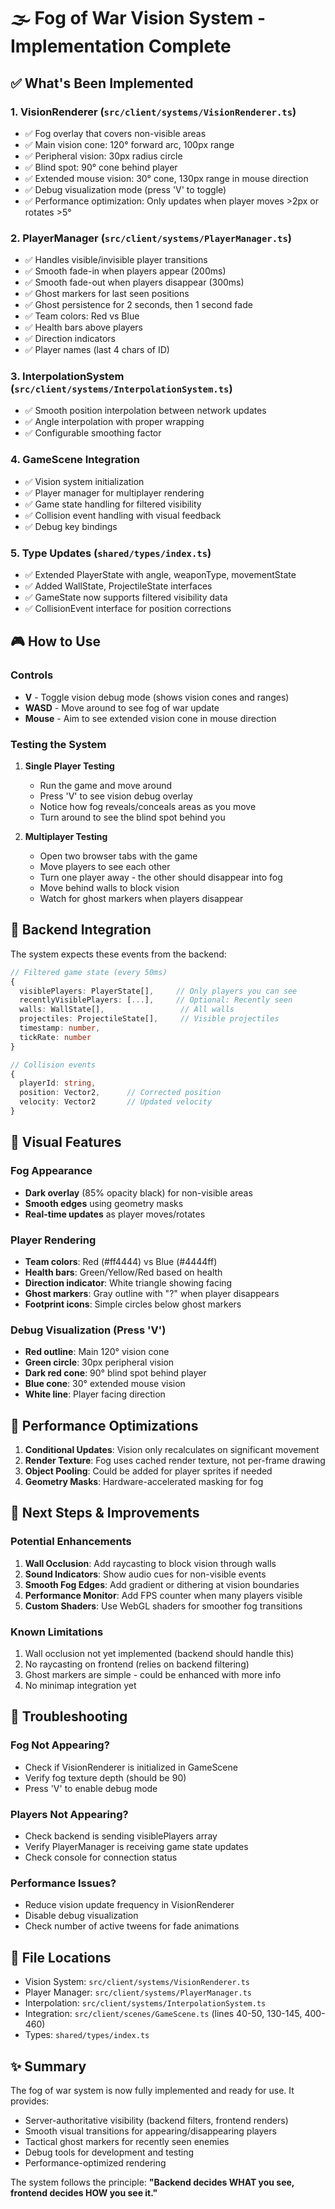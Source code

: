 # 🌫️ Fog of War Vision System - Implementation Complete

## ✅ What's Been Implemented

### 1. **VisionRenderer** (`src/client/systems/VisionRenderer.ts`)
- ✅ Fog overlay that covers non-visible areas
- ✅ Main vision cone: 120° forward arc, 100px range
- ✅ Peripheral vision: 30px radius circle
- ✅ Blind spot: 90° cone behind player
- ✅ Extended mouse vision: 30° cone, 130px range in mouse direction
- ✅ Debug visualization mode (press 'V' to toggle)
- ✅ Performance optimization: Only updates when player moves >2px or rotates >5°

### 2. **PlayerManager** (`src/client/systems/PlayerManager.ts`)
- ✅ Handles visible/invisible player transitions
- ✅ Smooth fade-in when players appear (200ms)
- ✅ Smooth fade-out when players disappear (300ms)
- ✅ Ghost markers for last seen positions
- ✅ Ghost persistence for 2 seconds, then 1 second fade
- ✅ Team colors: Red vs Blue
- ✅ Health bars above players
- ✅ Direction indicators
- ✅ Player names (last 4 chars of ID)

### 3. **InterpolationSystem** (`src/client/systems/InterpolationSystem.ts`)
- ✅ Smooth position interpolation between network updates
- ✅ Angle interpolation with proper wrapping
- ✅ Configurable smoothing factor

### 4. **GameScene Integration**
- ✅ Vision system initialization
- ✅ Player manager for multiplayer rendering
- ✅ Game state handling for filtered visibility
- ✅ Collision event handling with visual feedback
- ✅ Debug key bindings

### 5. **Type Updates** (`shared/types/index.ts`)
- ✅ Extended PlayerState with angle, weaponType, movementState
- ✅ Added WallState, ProjectileState interfaces
- ✅ GameState now supports filtered visibility data
- ✅ CollisionEvent interface for position corrections

## 🎮 How to Use

### Controls
- **V** - Toggle vision debug mode (shows vision cones and ranges)
- **WASD** - Move around to see fog of war update
- **Mouse** - Aim to see extended vision cone in mouse direction

### Testing the System

1. **Single Player Testing**
   - Run the game and move around
   - Press 'V' to see vision debug overlay
   - Notice how fog reveals/conceals areas as you move
   - Turn around to see the blind spot behind you

2. **Multiplayer Testing**
   - Open two browser tabs with the game
   - Move players to see each other
   - Turn one player away - the other should disappear into fog
   - Move behind walls to block vision
   - Watch for ghost markers when players disappear

## 🔧 Backend Integration

The system expects these events from the backend:

```typescript
// Filtered game state (every 50ms)
{
  visiblePlayers: PlayerState[],     // Only players you can see
  recentlyVisiblePlayers: [...],     // Optional: Recently seen
  walls: WallState[],                 // All walls
  projectiles: ProjectileState[],     // Visible projectiles
  timestamp: number,
  tickRate: number
}

// Collision events
{
  playerId: string,
  position: Vector2,      // Corrected position
  velocity: Vector2       // Updated velocity
}
```

## 🎨 Visual Features

### Fog Appearance
- **Dark overlay** (85% opacity black) for non-visible areas
- **Smooth edges** using geometry masks
- **Real-time updates** as player moves/rotates

### Player Rendering
- **Team colors**: Red (#ff4444) vs Blue (#4444ff)
- **Health bars**: Green/Yellow/Red based on health
- **Direction indicator**: White triangle showing facing
- **Ghost markers**: Gray outline with "?" when player disappears
- **Footprint icons**: Simple circles below ghost markers

### Debug Visualization (Press 'V')
- **Red outline**: Main 120° vision cone
- **Green circle**: 30px peripheral vision
- **Dark red cone**: 90° blind spot behind player
- **Blue cone**: 30° extended mouse vision
- **White line**: Player facing direction

## 🚀 Performance Optimizations

1. **Conditional Updates**: Vision only recalculates on significant movement
2. **Render Texture**: Fog uses cached render texture, not per-frame drawing
3. **Object Pooling**: Could be added for player sprites if needed
4. **Geometry Masks**: Hardware-accelerated masking for fog

## 📝 Next Steps & Improvements

### Potential Enhancements
1. **Wall Occlusion**: Add raycasting to block vision through walls
2. **Sound Indicators**: Show audio cues for non-visible events
3. **Smooth Fog Edges**: Add gradient or dithering at vision boundaries
4. **Performance Monitor**: Add FPS counter when many players visible
5. **Custom Shaders**: Use WebGL shaders for smoother fog transitions

### Known Limitations
1. Wall occlusion not yet implemented (backend should handle this)
2. No raycasting on frontend (relies on backend filtering)
3. Ghost markers are simple - could be enhanced with more info
4. No minimap integration yet

## 🐛 Troubleshooting

### Fog Not Appearing?
- Check if VisionRenderer is initialized in GameScene
- Verify fog texture depth (should be 90)
- Press 'V' to enable debug mode

### Players Not Appearing?
- Check backend is sending visiblePlayers array
- Verify PlayerManager is receiving game state updates
- Check console for connection status

### Performance Issues?
- Reduce vision update frequency in VisionRenderer
- Disable debug visualization
- Check number of active tweens for fade animations

## 🔗 File Locations

- Vision System: `src/client/systems/VisionRenderer.ts`
- Player Manager: `src/client/systems/PlayerManager.ts`  
- Interpolation: `src/client/systems/InterpolationSystem.ts`
- Integration: `src/client/scenes/GameScene.ts` (lines 40-50, 130-145, 400-460)
- Types: `shared/types/index.ts`

## ✨ Summary

The fog of war system is now fully implemented and ready for use. It provides:
- Server-authoritative visibility (backend filters, frontend renders)
- Smooth visual transitions for appearing/disappearing players
- Tactical ghost markers for recently seen enemies
- Debug tools for development and testing
- Performance-optimized rendering

The system follows the principle: **"Backend decides WHAT you see, frontend decides HOW you see it."** 